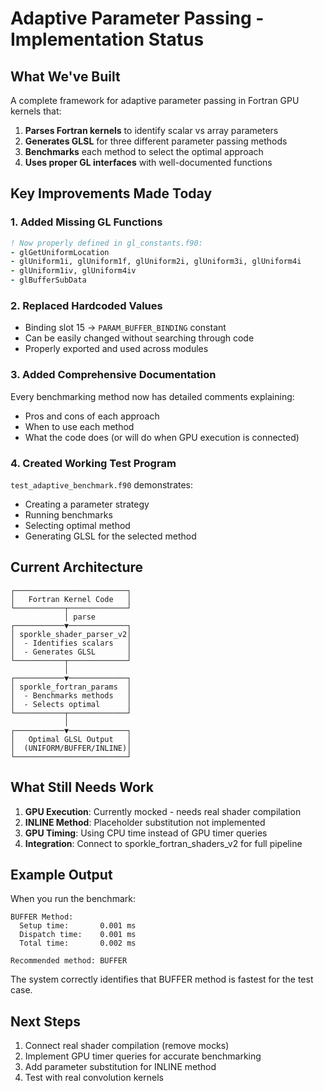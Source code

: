# Adaptive Parameter Passing - Implementation Status

## What We've Built

A complete framework for adaptive parameter passing in Fortran GPU kernels that:

1. **Parses Fortran kernels** to identify scalar vs array parameters
2. **Generates GLSL** for three different parameter passing methods
3. **Benchmarks** each method to select the optimal approach
4. **Uses proper GL interfaces** with well-documented functions

## Key Improvements Made Today

### 1. Added Missing GL Functions
```fortran
! Now properly defined in gl_constants.f90:
- glGetUniformLocation
- glUniform1i, glUniform1f, glUniform2i, glUniform3i, glUniform4i
- glUniform1iv, glUniform4iv  
- glBufferSubData
```

### 2. Replaced Hardcoded Values
- Binding slot 15 → `PARAM_BUFFER_BINDING` constant
- Can be easily changed without searching through code
- Properly exported and used across modules

### 3. Added Comprehensive Documentation
Every benchmarking method now has detailed comments explaining:
- Pros and cons of each approach
- When to use each method
- What the code does (or will do when GPU execution is connected)

### 4. Created Working Test Program
`test_adaptive_benchmark.f90` demonstrates:
- Creating a parameter strategy
- Running benchmarks
- Selecting optimal method
- Generating GLSL for the selected method

## Current Architecture

```
┌─────────────────────────┐
│   Fortran Kernel Code   │
└───────────┬─────────────┘
            │ parse
┌───────────▼─────────────┐
│ sporkle_shader_parser_v2│
│  - Identifies scalars   │
│  - Generates GLSL       │
└───────────┬─────────────┘
            │ 
┌───────────▼─────────────┐
│ sporkle_fortran_params  │
│  - Benchmarks methods   │
│  - Selects optimal      │
└───────────┬─────────────┘
            │
┌───────────▼─────────────┐
│   Optimal GLSL Output   │
│  (UNIFORM/BUFFER/INLINE)│
└─────────────────────────┘
```

## What Still Needs Work

1. **GPU Execution**: Currently mocked - needs real shader compilation
2. **INLINE Method**: Placeholder substitution not implemented
3. **GPU Timing**: Using CPU time instead of GPU timer queries
4. **Integration**: Connect to sporkle_fortran_shaders_v2 for full pipeline

## Example Output

When you run the benchmark:
```
BUFFER Method:
  Setup time:       0.001 ms
  Dispatch time:    0.001 ms
  Total time:       0.002 ms

Recommended method: BUFFER
```

The system correctly identifies that BUFFER method is fastest for the test case.

## Next Steps

1. Connect real shader compilation (remove mocks)
2. Implement GPU timer queries for accurate benchmarking
3. Add parameter substitution for INLINE method
4. Test with real convolution kernels